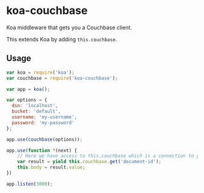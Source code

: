 koa-couchbase
=============

Koa middleware that gets you a Couchbase client.

This extends Koa by adding `this.couchbase`.

Usage
-----

```javascript
var koa = require('koa');
var couchbase = require('koa-couchbase');

var app = koa();

var options = {
  dsn: 'localhost',
  bucket: 'default',
  username: 'my-username',
  password: 'my-password'
};

app.use(couchbase(options));

app.use(function *(next) {
    // Here we have access to this.couchbase which is a connection to your bucket.
    var result = yield this.couchbase.get('document-id');
    this.body = result.value;
})

app.listen(3000);
```

